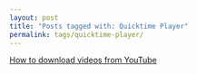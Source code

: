 ```yaml
---
layout: post
title: "Posts tagged with: Quicktime Player"
permalink: tags/quicktime-player/
---
```

[How to download videos from YouTube](/2011/08/how-to-download-videos-from-youtube)
